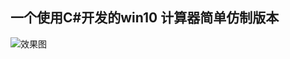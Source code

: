## 一个使用C#开发的win10 计算器简单仿制版本

![效果图](https://github.com/quanlu45/Calculator/blob/master/%E6%95%88%E6%9E%9C%E5%9B%BE.png)
